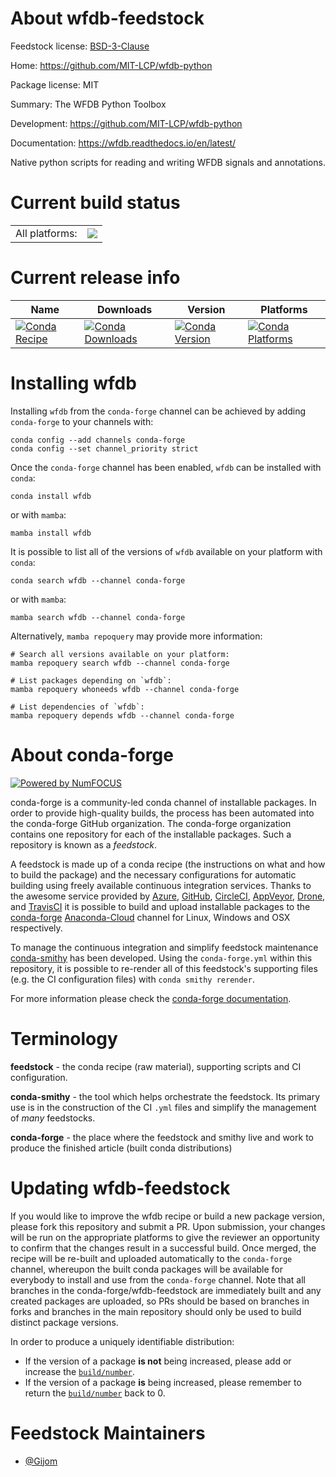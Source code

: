 About wfdb-feedstock
====================

Feedstock license: [BSD-3-Clause](https://github.com/conda-forge/wfdb-feedstock/blob/main/LICENSE.txt)

Home: https://github.com/MIT-LCP/wfdb-python

Package license: MIT

Summary: The WFDB Python Toolbox

Development: https://github.com/MIT-LCP/wfdb-python

Documentation: https://wfdb.readthedocs.io/en/latest/

Native python scripts for reading and writing WFDB signals and annotations.

Current build status
====================


<table><tr><td>All platforms:</td>
    <td>
      <a href="https://dev.azure.com/conda-forge/feedstock-builds/_build/latest?definitionId=5001&branchName=main">
        <img src="https://dev.azure.com/conda-forge/feedstock-builds/_apis/build/status/wfdb-feedstock?branchName=main">
      </a>
    </td>
  </tr>
</table>

Current release info
====================

| Name | Downloads | Version | Platforms |
| --- | --- | --- | --- |
| [![Conda Recipe](https://img.shields.io/badge/recipe-wfdb-green.svg)](https://anaconda.org/conda-forge/wfdb) | [![Conda Downloads](https://img.shields.io/conda/dn/conda-forge/wfdb.svg)](https://anaconda.org/conda-forge/wfdb) | [![Conda Version](https://img.shields.io/conda/vn/conda-forge/wfdb.svg)](https://anaconda.org/conda-forge/wfdb) | [![Conda Platforms](https://img.shields.io/conda/pn/conda-forge/wfdb.svg)](https://anaconda.org/conda-forge/wfdb) |

Installing wfdb
===============

Installing `wfdb` from the `conda-forge` channel can be achieved by adding `conda-forge` to your channels with:

```
conda config --add channels conda-forge
conda config --set channel_priority strict
```

Once the `conda-forge` channel has been enabled, `wfdb` can be installed with `conda`:

```
conda install wfdb
```

or with `mamba`:

```
mamba install wfdb
```

It is possible to list all of the versions of `wfdb` available on your platform with `conda`:

```
conda search wfdb --channel conda-forge
```

or with `mamba`:

```
mamba search wfdb --channel conda-forge
```

Alternatively, `mamba repoquery` may provide more information:

```
# Search all versions available on your platform:
mamba repoquery search wfdb --channel conda-forge

# List packages depending on `wfdb`:
mamba repoquery whoneeds wfdb --channel conda-forge

# List dependencies of `wfdb`:
mamba repoquery depends wfdb --channel conda-forge
```


About conda-forge
=================

[![Powered by
NumFOCUS](https://img.shields.io/badge/powered%20by-NumFOCUS-orange.svg?style=flat&colorA=E1523D&colorB=007D8A)](https://numfocus.org)

conda-forge is a community-led conda channel of installable packages.
In order to provide high-quality builds, the process has been automated into the
conda-forge GitHub organization. The conda-forge organization contains one repository
for each of the installable packages. Such a repository is known as a *feedstock*.

A feedstock is made up of a conda recipe (the instructions on what and how to build
the package) and the necessary configurations for automatic building using freely
available continuous integration services. Thanks to the awesome service provided by
[Azure](https://azure.microsoft.com/en-us/services/devops/), [GitHub](https://github.com/),
[CircleCI](https://circleci.com/), [AppVeyor](https://www.appveyor.com/),
[Drone](https://cloud.drone.io/welcome), and [TravisCI](https://travis-ci.com/)
it is possible to build and upload installable packages to the
[conda-forge](https://anaconda.org/conda-forge) [Anaconda-Cloud](https://anaconda.org/)
channel for Linux, Windows and OSX respectively.

To manage the continuous integration and simplify feedstock maintenance
[conda-smithy](https://github.com/conda-forge/conda-smithy) has been developed.
Using the ``conda-forge.yml`` within this repository, it is possible to re-render all of
this feedstock's supporting files (e.g. the CI configuration files) with ``conda smithy rerender``.

For more information please check the [conda-forge documentation](https://conda-forge.org/docs/).

Terminology
===========

**feedstock** - the conda recipe (raw material), supporting scripts and CI configuration.

**conda-smithy** - the tool which helps orchestrate the feedstock.
                   Its primary use is in the construction of the CI ``.yml`` files
                   and simplify the management of *many* feedstocks.

**conda-forge** - the place where the feedstock and smithy live and work to
                  produce the finished article (built conda distributions)


Updating wfdb-feedstock
=======================

If you would like to improve the wfdb recipe or build a new
package version, please fork this repository and submit a PR. Upon submission,
your changes will be run on the appropriate platforms to give the reviewer an
opportunity to confirm that the changes result in a successful build. Once
merged, the recipe will be re-built and uploaded automatically to the
`conda-forge` channel, whereupon the built conda packages will be available for
everybody to install and use from the `conda-forge` channel.
Note that all branches in the conda-forge/wfdb-feedstock are
immediately built and any created packages are uploaded, so PRs should be based
on branches in forks and branches in the main repository should only be used to
build distinct package versions.

In order to produce a uniquely identifiable distribution:
 * If the version of a package **is not** being increased, please add or increase
   the [``build/number``](https://docs.conda.io/projects/conda-build/en/latest/resources/define-metadata.html#build-number-and-string).
 * If the version of a package **is** being increased, please remember to return
   the [``build/number``](https://docs.conda.io/projects/conda-build/en/latest/resources/define-metadata.html#build-number-and-string)
   back to 0.

Feedstock Maintainers
=====================

* [@Gijom](https://github.com/Gijom/)

